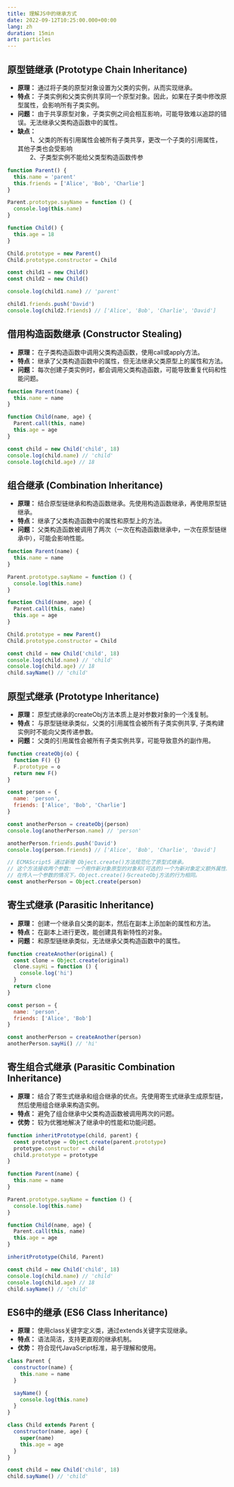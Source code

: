 ```yaml
---
title: 理解JS中的继承方式
date: 2022-09-12T10:25:00.000+00:00
lang: zh
duration: 15min
art: particles
---
```


## 原型链继承 (Prototype Chain Inheritance)

- **原理：** 通过将子类的原型对象设置为父类的实例，从而实现继承。
- **特点：** 子类实例和父类实例共享同一个原型对象。因此，如果在子类中修改原型属性，会影响所有子类实例。
- **问题：** 由于共享原型对象，子类实例之间会相互影响，可能导致难以追踪的错误。无法继承父类构造函数中的属性。
- **缺点：** <br>
  &emsp;&emsp;1、父类的所有引用属性会被所有子类共享，更改一个子类的引用属性，其他子类也会受影响 <br>
  &emsp;&emsp;2、子类型实例不能给父类型构造函数传参

```js
function Parent() {
  this.name = 'parent'
  this.friends = ['Alice', 'Bob', 'Charlie']
}

Parent.prototype.sayName = function () {
  console.log(this.name)
}

function Child() {
  this.age = 18
}

Child.prototype = new Parent()
Child.prototype.constructor = Child

const child1 = new Child()
const child2 = new Child()

console.log(child1.name) // 'parent'

child1.friends.push('David')
console.log(child2.friends) // ['Alice', 'Bob', 'Charlie', 'David']
```

## 借用构造函数继承 (Constructor Stealing)

- **原理：** 在子类构造函数中调用父类构造函数，使用call或apply方法。
- **特点：** 继承了父类构造函数中的属性，但无法继承父类原型上的属性和方法。
- **问题：** 每次创建子类实例时，都会调用父类构造函数，可能导致重复代码和性能问题。

```js
function Parent(name) {
  this.name = name
}

function Child(name, age) {
  Parent.call(this, name)
  this.age = age
}

const child = new Child('child', 18)
console.log(child.name) // 'child'
console.log(child.age) // 18
```

## 组合继承 (Combination Inheritance)

- **原理：** 结合原型链继承和构造函数继承。先使用构造函数继承，再使用原型链继承。
- **特点：** 继承了父类构造函数中的属性和原型上的方法。
- **问题：** 父类构造函数被调用了两次（一次在构造函数继承中，一次在原型链继承中），可能会影响性能。

```js
function Parent(name) {
  this.name = name
}

Parent.prototype.sayName = function () {
  console.log(this.name)
}

function Child(name, age) {
  Parent.call(this, name)
  this.age = age
}

Child.prototype = new Parent()
Child.prototype.constructor = Child

const child = new Child('child', 18)
console.log(child.name) // 'child'
console.log(child.age) // 18
child.sayName() // 'child'
```

## 原型式继承 (Prototype Inheritance)

- **原理：** 原型式继承的createObj方法本质上是对参数对象的一个浅复制。
- **特点：** 与原型链继承类似，父类的引用属性会被所有子类实例共享, 子类构建实例时不能向父类传递参数。
- **问题：** 父类的引用属性会被所有子类实例共享，可能导致意外的副作用。

```js
function createObj(o) {
  function F() {}
  F.prototype = o
  return new F()
}

const person = {
  name: 'person',
  friends: ['Alice', 'Bob', 'Charlie']
}

const anotherPerson = createObj(person)
console.log(anotherPerson.name) // 'person'

anotherPerson.friends.push('David')
console.log(person.friends) // ['Alice', 'Bob', 'Charlie', 'David']

// ECMAScript5 通过新增 Object.create()方法规范化了原型式继承。
// 这个方法接收两个参数: 一个用作新对象原型的对象和(可选的)一个为新对象定义额外属性的对象。
// 在传入一个参数的情况下，Object.create()与createObj方法的行为相同。
const anotherPerson = Object.create(person)
```

## 寄生式继承 (Parasitic Inheritance)

- **原理：** 创建一个继承自父类的副本，然后在副本上添加新的属性和方法。
- **特点：** 在副本上进行更改，能创建具有新特性的对象。
- **问题：** 和原型链继承类似，无法继承父类构造函数中的属性。

```js
function createAnother(original) {
  const clone = Object.create(original)
  clone.sayHi = function () {
    console.log('hi')
  }
  return clone
}

const person = {
  name: 'person',
  friends: ['Alice', 'Bob']
}

const anotherPerson = createAnother(person)
anotherPerson.sayHi() // 'hi'
```

## 寄生组合式继承 (Parasitic Combination Inheritance)

- **原理：** 结合了寄生式继承和组合继承的优点。先使用寄生式继承生成原型链，然后使用组合继承来构造实例。
- **特点：** 避免了组合继承中父类构造函数被调用两次的问题。
- **优势：** 较为优雅地解决了继承中的性能和功能问题。

```js
function inheritPrototype(child, parent) {
  const prototype = Object.create(parent.prototype)
  prototype.constructor = child
  child.prototype = prototype
}

function Parent(name) {
  this.name = name
}

Parent.prototype.sayName = function () {
  console.log(this.name)
}

function Child(name, age) {
  Parent.call(this, name)
  this.age = age
}

inheritPrototype(Child, Parent)

const child = new Child('child', 18)
console.log(child.name) // 'child'
console.log(child.age) // 18
child.sayName() // 'child'
```

## ES6中的继承 (ES6 Class Inheritance)

- **原理：** 使用class关键字定义类，通过extends关键字实现继承。
- **特点：** 语法简洁，支持更直观的继承机制。
- **优势：** 符合现代JavaScript标准，易于理解和使用。

```js
class Parent {
  constructor(name) {
    this.name = name
  }

  sayName() {
    console.log(this.name)
  }
}

class Child extends Parent {
  constructor(name, age) {
    super(name)
    this.age = age
  }
}

const child = new Child('child', 18)
child.sayName() // 'child'
```
